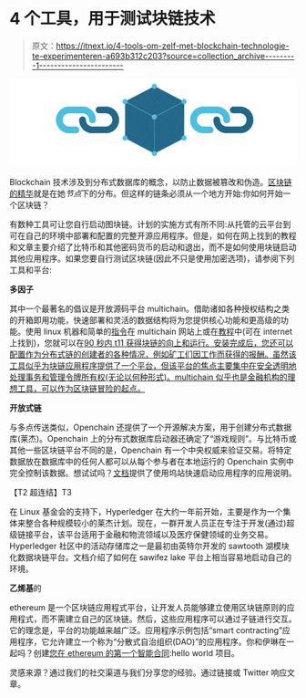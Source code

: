 # 4 个工具，用于测试块链技术

> 原文：<https://itnext.io/4-tools-om-zelf-met-blockchain-technologie-te-experimenteren-a693b312c203?source=collection_archive---------1----------------------->

![](img/d34d88e153873325550599c5df997cd4.png)

Blockchain 技术涉及到分布式数据库的概念，以防止数据被篡改和伪造。[区块链的精华](https://www.linkit.nl/knowledge-base/237/Wat_is_Blockchain_technologie)就是在她*节点*下的分布。但这样的链条必须从一个地方开始:你如何开始一个区块链？

有数种工具可让您自行启动图块链。计划的实施方式有所不同:从托管的云平台到可在自己的环境中部署和配置的完整开源应用程序。但是，如何在网上找到的教程和文章主要介绍了比特币和其他密码货币的启动和退出，而不是如何使用块链启动其他应用程序。如果您要自行测试区块链(因此不只是使用加密选项)，请参阅下列工具和平台:

**多因子**

其中一个最著名的倡议是开放源码平台 multichain。借助诸如各种授权结构之类的开箱即用功能，快速部署和灵活的数据结构将为您提供核心功能和更高级的功能。使用 linux 机器和简单的[指令](http://www.multichain.com/download-install/)在 multichain 网站上或在[教程](http://www.multichain.com/getting-started/)中(可在 internet 上找到)，您就可以在[90 秒内 t11 获得块链的向上和运行。安装完成后，您还可以配置作为分布式链的创建者的各种情况，例如矿工们因工作而获得的报酬。虽然该工具似乎为块链应用程序提供了一个平台，但该平台的焦点主要集中在安全透明地处理事务和管理令牌所有权(无论以何种形式)。multichain 似乎也是金融机构的理想工具，可以作为区块链冒险的起点。](http://allcoinsnews.com/2015/11/27/with-multichain-create-a-private-blockchain-in-90-seconds/)

**开放式链**

与多点传送类似，Openchain 还提供了一个开源解决方案，用于创建分布式数据库(莱杰)。Openchain 上的分布式数据库启动器还确定了“游戏规则”。与比特币或其他一些区块链平台不同的是，Openchain 有一个中央权威来验证交易。将特定数据放在数据库中的任何人都可以从每个参与者在本地运行的 Openchain 实例中完全控制该数据。想试试吗？[文档](https://docs.openchain.org/en/latest/general/docker-deployment.html)提供了使用坞站快速启动应用程序的应用说明。

【T2 超连结】T3

在 Linux 基金会的支持下，Hyperledger 在大约一年前开始，主要是作为一个集体来整合各种规模较小的莱杰计划。现在，一群开发人员正在专注于开发(通过)超级链接平台，该平台适用于金融和物流领域以及医疗保健领域的业务交易。Hyperledger 社区中的活动存储库之一是最初由英特尔开发的 sawtooth 湖模块化数据块链平台。文档介绍了如何在 sawifez lake 平台上相当容易地启动自己的环境。

**乙烯基**的

ethereum 是一个区块链应用程式平台，让开发人员能够建立使用区块链原则的应用程式，而不需建立自己的区块链。然后，这些应用程序可以通过子链进行交互。它的理念是，平台的功能越来越广泛。应用程序示例包括“smart contracting”应用程序，它允许建立一个称为“分散式自治组织(DAO)”的应用程序。你和伊琳在一起吗？创建[您在 ethereum 的第一个智能合同](https://www.ethereum.org/greeter):hello world 项目。

灵感来源？通过我们的社交渠道与我们分享您的经验。通过链接或 Twitter 响应文章。